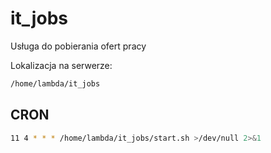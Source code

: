 # it_jobs

Usługa do pobierania ofert pracy

Lokalizacja na serwerze:
```bash
/home/lambda/it_jobs
```

## CRON

```bash
11 4 * * * /home/lambda/it_jobs/start.sh >/dev/null 2>&1
```